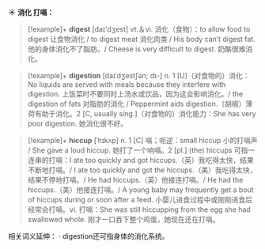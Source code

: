 ☀ <span class="category">**消化 打嗝：**</span>
>[!example]+ <span class="vocabulary">**digest**</span> [daɪ'dʒest] 
> <span class="definition">vt.＆vi. 消化（食物）：</span>to allow food to digest 让食物消化 / to digest meat 消化肉类 / His body can’t digest fat. 他的身体消化不了脂肪。/ Cheese is very difficult to digest. 奶酪很难消化。

>[!example]+ <span class="vocabulary">**digestion**</span> [daɪˈdʒestʃən; dɪ-]
> <span class="definition">n. 1 [U]（对食物的）消化：</span>No liquids are served with meals because they interfere with digestion. 上饭菜时不要同时上汤水或饮品，因为这会影响消化。/ the digestion of fats 对脂肪的消化 / Peppermint aids digestion.（胡椒）薄荷有助于消化。<span class="definition">2 [C, usually sing.]（对食物的）消化能力：</span>She has very poor digestion. 她消化很不好。
           
>[!example]+ <span class="vocabulary">**hiccup**</span> [ˈhɪkʌp]
> <span class="definition">n. 1 [C] 嗝；呃逆：</span>small hiccup 小的打嗝声 / She gave a loud hiccup. 她打了一个响嗝。<span class="definition">2 [pl.] (the) hiccups 可指一连串的打嗝：</span>I ate too quickly and got hiccups.（英）我吃得太快，结果不断地打嗝。/ I ate too quickly and got the hiccups.（美）我吃得太快，结果不停地打嗝。/ He had hiccups.（英）他接连打嗝。/ He had the hiccups.（美）他接连打嗝。/ A young baby may frequently get a bout of hiccups during or soon after a feed. 小婴儿进食过程中或刚刚进食后经常会打嗝。<span class="definition">vi. 打嗝：</span>She was still hiccupping from the egg she had swallowed whole. 刚才一口吞下整个鸡蛋，她现在还在打嗝。

相关词义延伸：
· digestion还可指身体的消化系统。